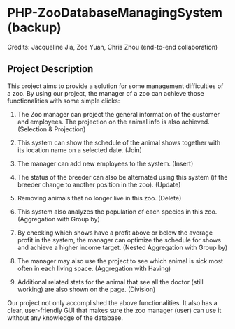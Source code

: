 # PHP-ZooDatabaseManagingSystem (backup)
Credits: Jacqueline Jia, Zoe Yuan, Chris Zhou (end-to-end collaboration)

## Project Description

This project aims to provide a solution for some management difficulties of a zoo. By using our project, the manager of a zoo can achieve those functionalities with some simple clicks:
1. The Zoo manager can project the general information of the customer and employees. The projection on the animal info is also achieved. (Selection & Projection)

2. This system can show the schedule of the animal shows together with its location name on a selected date. (Join)

3. The manager can add new employees to the system. (Insert)

4. The status of the breeder can also be alternated using this system (if the breeder
change to another position in the zoo). (Update)

5. Removing animals that no longer live in this zoo. (Delete)

6. This system also analyzes the population of each species in this zoo. (Aggregation
with Group by)

7. By checking which shows have a profit above or below the average profit in the
system, the manager can optimize the schedule for shows and achieve a higher
income target. (Nested Aggregation with Group by)

8. The manager may also use the project to see which animal is sick most often in each
living space. (Aggregation with Having)

9. Additional related stats for the animal that see all the doctor (still working) are also
shown on the page. (Division)

Our project not only accomplished the above functionalities. It also has a clear, user-friendly GUI that makes sure the zoo manager (user) can use it without any knowledge of the database.
